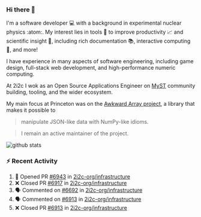 ### Hi there 👋 

I'm a software developer 💻 with a background in experimental nuclear physics :atom:. My interest lies in tools :wrench: to improve productivity :chart_with_upwards_trend: and scientific insight :telescope:, including rich documentation 📚, interactive computing 🧮, and more! 

I have experience in many aspects of software engineering, including game design, full-stack web development, and high-performance numeric computing. 

At 2i2c I wok as an Open Source Applications Engineer on [MyST](https://github.com/jupyter-book/mystmd) community building, tooling, and the wider ecosystem. 

My main focus at Princeton was on the [Awkward Array project](awkward-array.org/), a library that makes it possible to 
> manipulate JSON-like data with NumPy-like idioms.

> I remain an active maintainer of the project. 

![github stats](https://github-readme-stats.vercel.app/api?username=agoose77&show_icons=true&hide_rank=true&hide_title=true&bg_color=30,e76445,904e95&text_color=efe3ec&icon_color=efe3ec)
<!--
**agoose77/agoose77** is a ✨ _special_ ✨ repository because its `README.md` (this file) appears on your GitHub profile.

Here are some ideas to get you started:

- 🔭 I’m currently working on ...
- 🌱 I’m currently learning ...
- 👯 I’m looking to collaborate on ...
- 🤔 I’m looking for help with ...
- 💬 Ask me about ...
- 📫 How to reach me: ...
- 😄 Pronouns: ...
- ⚡ Fun fact: ...
-->

### :zap: Recent Activity

<!--START_SECTION:activity-->
1. 💪 Opened PR [#6943](undefined) in [2i2c-org/infrastructure](https://github.com/2i2c-org/infrastructure)
2. ❌ Closed PR [#6917](undefined) in [2i2c-org/infrastructure](https://github.com/2i2c-org/infrastructure)
3. 🗣 Commented on [#6692](https://github.com/2i2c-org/infrastructure/issues/6692#issuecomment-3407023043) in [2i2c-org/infrastructure](https://github.com/2i2c-org/infrastructure)
4. 🗣 Commented on [#6913](https://github.com/2i2c-org/infrastructure/pull/6913#issuecomment-3406098933) in [2i2c-org/infrastructure](https://github.com/2i2c-org/infrastructure)
5. ❌ Closed PR [#6913](undefined) in [2i2c-org/infrastructure](https://github.com/2i2c-org/infrastructure)
<!--END_SECTION:activity-->
